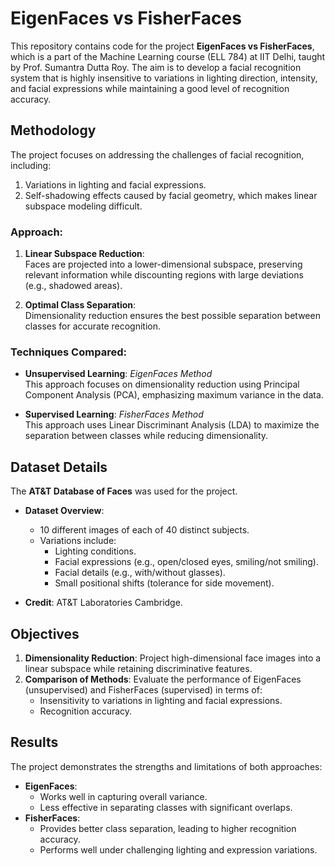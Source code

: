 # EigenFaces vs FisherFaces

This repository contains code for the project **EigenFaces vs FisherFaces**, which is a part of the Machine Learning course (ELL 784) at IIT Delhi, taught by Prof. Sumantra Dutta Roy. The aim is to develop a facial recognition system that is highly insensitive to variations in lighting direction, intensity, and facial expressions while maintaining a good level of recognition accuracy.

## Methodology

The project focuses on addressing the challenges of facial recognition, including:

1. Variations in lighting and facial expressions.
2. Self-shadowing effects caused by facial geometry, which makes linear subspace modeling difficult.

### Approach:

1. **Linear Subspace Reduction**:  
   Faces are projected into a lower-dimensional subspace, preserving relevant information while discounting regions with large deviations (e.g., shadowed areas).
   
2. **Optimal Class Separation**:  
   Dimensionality reduction ensures the best possible separation between classes for accurate recognition.

### Techniques Compared:

- **Unsupervised Learning**: *EigenFaces Method*  
  This approach focuses on dimensionality reduction using Principal Component Analysis (PCA), emphasizing maximum variance in the data.

- **Supervised Learning**: *FisherFaces Method*  
  This approach uses Linear Discriminant Analysis (LDA) to maximize the separation between classes while reducing dimensionality.

## Dataset Details

The **AT&T Database of Faces** was used for the project.  

- **Dataset Overview**:
  - 10 different images of each of 40 distinct subjects.
  - Variations include:
    - Lighting conditions.
    - Facial expressions (e.g., open/closed eyes, smiling/not smiling).
    - Facial details (e.g., with/without glasses).
    - Small positional shifts (tolerance for side movement).

- **Credit**: AT&T Laboratories Cambridge.

## Objectives

1. **Dimensionality Reduction**: 
   Project high-dimensional face images into a linear subspace while retaining discriminative features.
2. **Comparison of Methods**: 
   Evaluate the performance of EigenFaces (unsupervised) and FisherFaces (supervised) in terms of:
   - Insensitivity to variations in lighting and facial expressions.
   - Recognition accuracy.

## Results

The project demonstrates the strengths and limitations of both approaches:
- **EigenFaces**:
  - Works well in capturing overall variance.
  - Less effective in separating classes with significant overlaps.
- **FisherFaces**:
  - Provides better class separation, leading to higher recognition accuracy.
  - Performs well under challenging lighting and expression variations.


